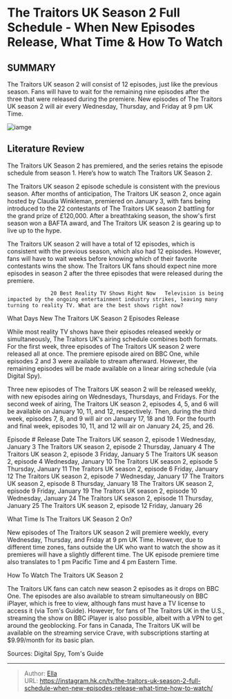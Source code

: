 # The Traitors UK Season 2 Full Schedule - When New Episodes Release, What Time &amp; How To Watch


## SUMMARY 



  The Traitors UK season 2 will consist of 12 episodes, just like the previous season.   Fans will have to wait for the remaining nine episodes after the three that were released during the premiere.   New episodes of The Traitors UK season 2 will air every Wednesday, Thursday, and Friday at 9 pm UK Time.  

![iamge](https://static1.srcdn.com/wordpress/wp-content/uploads/2024/01/the-traitors-uk-season-2-full-schedule-when-new-episodes-release-what-time-how-to-watch.jpg)

## Literature Review
The Traitors UK Season 2 has premiered, and the series retains the episode schedule from season 1. Here’s how to watch The Traitors UK Season 2.




The Traitors UK season 2 episode schedule is consistent with the previous season. After months of anticipation, The Traitors UK season 2, once again hosted by Claudia Winkleman, premiered on January 3, with fans being introduced to the 22 contestants of The Traitors UK season 2 battling for the grand prize of £120,000. After a breathtaking season, the show&#39;s first season won a BAFTA award, and The Traitors UK season 2 is gearing up to live up to the hype.




The Traitors UK season 2 will have a total of 12 episodes, which is consistent with the previous season, which also had 12 episodes. However, fans will have to wait weeks before knowing which of their favorite contestants wins the show. The Traitors UK fans should expect nine more episodes in season 2 after the three episodes that were released during the premiere.

                  20 Best Reality TV Shows Right Now   Television is being impacted by the ongoing entertainment industry strikes, leaving many turning to reality TV. What are the best shows right now?    


 What Days New The Traitors UK Season 2 Episodes Release 
         

While most reality TV shows have their episodes released weekly or simultaneously, The Traitors UK&#39;s airing schedule combines both formats. For the first week, three episodes of The Traitors UK season 2 were released all at once. The premiere episode aired on BBC One, while episodes 2 and 3 were available to stream afterward. However, the remaining episodes will be made available on a linear airing schedule (via Digital Spy).




Three new episodes of The Traitors UK season 2 will be released weekly, with new episodes airing on Wednesdays, Thursdays, and Fridays. For the second week of airing, The Traitors UK season 2, episodes 4, 5, and 6 will be available on January 10, 11, and 12, respectively. Then, during the third week, episodes 7, 8, and 9 will air on January 17, 18 and 19. For the fourth and final week, episodes 10, 11, and 12 will air on January 24, 25, and 26.

 Episode #  Release Date   The Traitors UK season 2, episode 1  Wednesday, January 3   The Traitors UK season 2, episode 2  Thursday, January 4   The Traitors UK season 2, episode 3  Friday, January 5   The Traitors UK season 2, episode 4  Wednesday, January 10   The Traitors UK season 2, episode 5  Thursday, January 11   The Traitors UK season 2, episode 6  Friday, January 12   The Traitors UK season 2, episode 7  Wednesday, January 17   The Traitors UK season 2, episode 8  Thursday, January 18   The Traitors UK season 2, episode 9  Friday, January 19   The Traitors UK season 2, episode 10  Wednesday, January 24   The Traitors UK season 2, episode 11  Thursday, January 25   The Traitors UK season 2, episode 12  Friday, January 26   








 What Time Is The Traitors UK Season 2 On? 

 

New episodes of The Traitors UK season 2 will premiere weekly, every Wednesday, Thursday, and Friday at 9 pm UK Time. However, due to different time zones, fans outside the UK who want to watch the show as it premieres will have a slightly different time. The UK episode premiere time also translates to 1 pm Pacific Time and 4 pm Eastern Time.



 How To Watch The Traitors UK Season 2 
          

The Traitors UK fans can catch new season 2 episodes as it drops on BBC One. The episodes are also available to stream simultaneously on BBC iPlayer, which is free to view, although fans must have a TV license to access it (via Tom&#39;s Guide). However, for fans of The Traitors UK in the U.S., streaming the show on BBC iPlayer is also possible, albeit with a VPN to get around the geoblocking. For fans in Canada, The Traitors UK will be available on the streaming service Crave, with subscriptions starting at $9.99/month for its basic plan.




Sources: Digital Spy, Tom&#39;s Guide



---

> Author: [Ella](https://instagram.hk.cn/)  
> URL: https://instagram.hk.cn/tv/the-traitors-uk-season-2-full-schedule-when-new-episodes-release-what-time-how-to-watch/  

